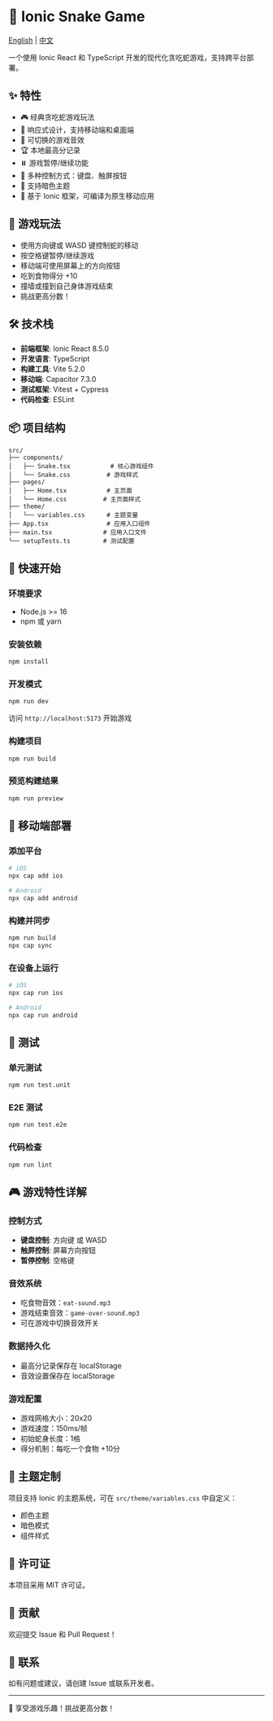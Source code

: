 # 🐍 Ionic Snake Game

[English](./README_EN.md) | [中文](./README.md)


一个使用 Ionic React 和 TypeScript 开发的现代化贪吃蛇游戏，支持跨平台部署。

## ✨ 特性

- 🎮 经典贪吃蛇游戏玩法
- 📱 响应式设计，支持移动端和桌面端
- 🎵 可切换的游戏音效
- 🏆 本地最高分记录
- ⏸️ 游戏暂停/继续功能
- 🎯 多种控制方式：键盘、触屏按钮
- 🌙 支持暗色主题
- 🚀 基于 Ionic 框架，可编译为原生移动应用

## 🎯 游戏玩法

- 使用方向键或 WASD 键控制蛇的移动
- 按空格键暂停/继续游戏
- 移动端可使用屏幕上的方向按钮
- 吃到食物得分 +10
- 撞墙或撞到自己身体游戏结束
- 挑战更高分数！

## 🛠️ 技术栈

- **前端框架**: Ionic React 8.5.0
- **开发语言**: TypeScript
- **构建工具**: Vite 5.2.0
- **移动端**: Capacitor 7.3.0
- **测试框架**: Vitest + Cypress
- **代码检查**: ESLint

## 📦 项目结构

```
src/
├── components/
│   ├── Snake.tsx           # 核心游戏组件
│   └── Snake.css          # 游戏样式
├── pages/
│   ├── Home.tsx           # 主页面
│   └── Home.css          # 主页面样式
├── theme/
│   └── variables.css      # 主题变量
├── App.tsx                # 应用入口组件
├── main.tsx              # 应用入口文件
└── setupTests.ts         # 测试配置
```

## 🚀 快速开始

### 环境要求

- Node.js >= 16
- npm 或 yarn

### 安装依赖

```bash
npm install
```

### 开发模式

```bash
npm run dev
```

访问 `http://localhost:5173` 开始游戏

### 构建项目

```bash
npm run build
```

### 预览构建结果

```bash
npm run preview
```

## 📱 移动端部署

### 添加平台

```bash
# iOS
npx cap add ios

# Android
npx cap add android
```

### 构建并同步

```bash
npm run build
npx cap sync
```

### 在设备上运行

```bash
# iOS
npx cap run ios

# Android
npx cap run android
```

## 🧪 测试

### 单元测试

```bash
npm run test.unit
```

### E2E 测试

```bash
npm run test.e2e
```

### 代码检查

```bash
npm run lint
```

## 🎮 游戏特性详解

### 控制方式
- **键盘控制**: 方向键 或 WASD
- **触屏控制**: 屏幕方向按钮
- **暂停控制**: 空格键

### 音效系统
- 吃食物音效：`eat-sound.mp3`
- 游戏结束音效：`game-over-sound.mp3`
- 可在游戏中切换音效开关

### 数据持久化
- 最高分记录保存在 localStorage
- 音效设置保存在 localStorage

### 游戏配置
- 游戏网格大小：20x20
- 游戏速度：150ms/帧
- 初始蛇身长度：1格
- 得分机制：每吃一个食物 +10分

## 🎨 主题定制

项目支持 Ionic 的主题系统，可在 `src/theme/variables.css` 中自定义：

- 颜色主题
- 暗色模式
- 组件样式

## 📄 许可证

本项目采用 MIT 许可证。

## 🤝 贡献

欢迎提交 Issue 和 Pull Request！

## 📧 联系

如有问题或建议，请创建 Issue 或联系开发者。

---

🎉 享受游戏乐趣！挑战更高分数！

